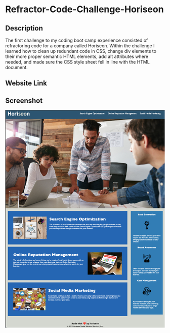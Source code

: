 # Refractor-Code-Challenge-Horiseon

## Description

The first challenge to my coding boot camp experience consisted of refractoring code for a company called Horiseon. Within the challenge I learned how to clean up redundant code in CSS, change div elements to their more proper semantic HTML elements, add alt attributes where needed, and made sure the CSS style sheet fell in line with the HTML document.

## Website Link

## Screenshot
![Horiseon Screenshot](./assets/images/horiseon-screenshot.jpg)